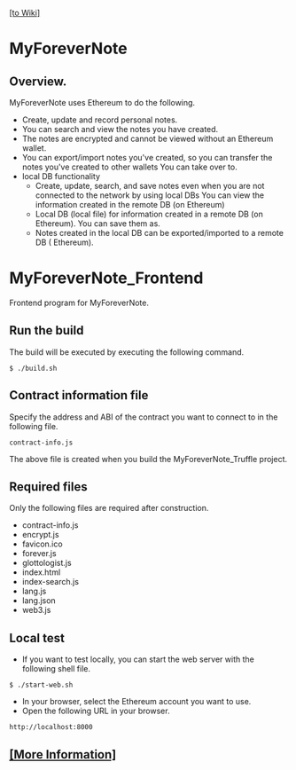 [[to Wiki]](../../wiki)

# MyForeverNote
## Overview.
MyForeverNote uses Ethereum to do the following.

+ Create, update and record personal notes.
+ You can search and view the notes you have created.
+ The notes are encrypted and cannot be viewed without an Ethereum wallet.
+ You can export/import notes you've created, so you can transfer the notes you've created to other wallets You can take over to.
+ local DB functionality
    + Create, update, search, and save notes even when you are not connected to the network by using local DBs You can view the information created in the remote DB (on Ethereum)
    + Local DB (local file) for information created in a remote DB (on Ethereum). You can save them as.
    + Notes created in the local DB can be exported/imported to a remote DB ( Ethereum).

# MyForeverNote_Frontend
Frontend program for MyForeverNote.

## Run the build
The build will be executed by executing the following command.

~~~
$ ./build.sh
~~~

## Contract information file
Specify the address and ABI of the contract you want to connect to in the following file.

~~~
contract-info.js
~~~

The above file is created when you build the MyForeverNote_Truffle project.

## Required files
Only the following files are required after construction.

- contract-info.js
- encrypt.js
- favicon.ico
- forever.js
- glottologist.js
- index.html
- index-search.js
- lang.js
- lang.json
- web3.js

## Local test
- If you want to test locally, you can start the web server with the following shell file.

~~~
$ ./start-web.sh
~~~

- In your browser, select the Ethereum account you want to use.
- Open the following URL in your browser.

~~~
http://localhost:8000
~~~

## [[More Information]](../../wiki)

